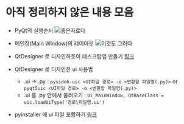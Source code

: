 # 아직 정리하지 않은 내용 모음

- PyQt의 실행순서
![좋은자료다](https://wikidocs.net/images/page/5222/r16.04.png)

- 메인창(Main Window)의 레이아웃
![이것도 그러다](https://user-images.githubusercontent.com/48408417/105280948-616fe800-5bee-11eb-8bcd-3bd926c8e845.png)

- QtDesigner 로 디자인하듯이 데스크탑앱 만들기
[링크](https://martinii.fun/156)

- QtDesigner 로 디자인한 ui 사용법
    - .ui -> .py : ```pyside6-uic <UI파일 경로> -o <변환할 파일명(.py)>``` or ```pyqt5uic <UI파일 경로> -o <변환할 파일명(.py)>```
    - .ui 를 .py 안에서 불러오기 : ```Ui_MainWindow, QtBaseClass = uic.loadUiType('경로\파일명.ui')```
    
- pyinstaller 에 ui 파일 포함하기 
[링크](https://kwonkyo.tistory.com/534)
